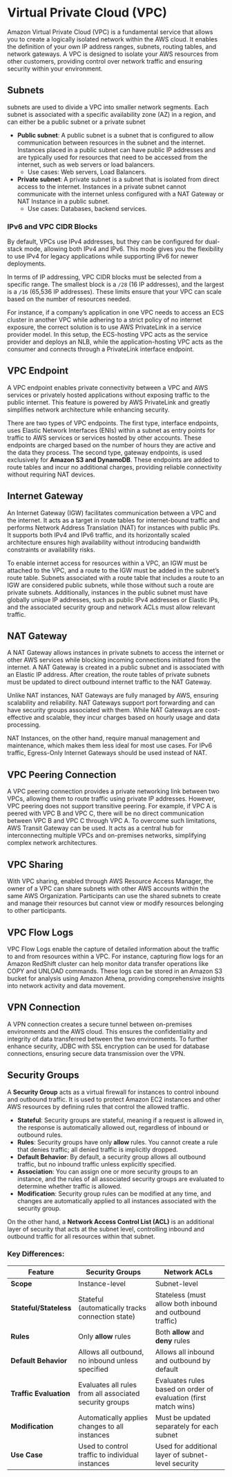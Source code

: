 #  Virtual Private Cloud (VPC)
Amazon Virtual Private Cloud (VPC) is a fundamental service that allows you to create a logically isolated network within the AWS cloud. It enables the definition of your own IP address ranges, subnets, routing tables, and network gateways. A VPC is designed to isolate your AWS resources from other customers, providing control over network traffic and ensuring security within your environment.

## Subnets
subnets are used to divide a VPC into smaller network segments. Each subnet is associated with a specific availability zone (AZ) in a region, and can either be a public subnet or a private subnet

- **Public subnet**: A public subnet is a subnet that is configured to allow communication between resources in the subnet and the internet. Instances placed in a public subnet can have public IP addresses and are typically used for resources that need to be accessed from the internet, such as web servers or load balancers.
    - Use cases: Web servers, Load Balancers.
- **Private subnet**: A private subnet is a subnet that is isolated from direct access to the internet. Instances in a private subnet cannot communicate with the internet unless configured with a NAT Gateway or NAT Instance in a public subnet.
    - Use cases: Databases, backend services.

### **IPv6 and VPC CIDR Blocks**
By default, VPCs use IPv4 addresses, but they can be configured for dual-stack mode, allowing both IPv4 and IPv6. This mode gives you the flexibility to use IPv4 for legacy applications while supporting IPv6 for newer deployments. 

In terms of IP addressing, VPC CIDR blocks must be selected from a specific range. The smallest block is a `/28` (16 IP addresses), and the largest is a `/16` (65,536 IP addresses). These limits ensure that your VPC can scale based on the number of resources needed.


For instance, if a company’s application in one VPC needs to access an ECS cluster in another VPC while adhering to a strict policy of no internet exposure, the correct solution is to use AWS PrivateLink in a service provider model. In this setup, the ECS-hosting VPC acts as the service provider and deploys an NLB, while the application-hosting VPC acts as the consumer and connects through a PrivateLink interface endpoint.

## **VPC Endpoint**
A VPC endpoint enables private connectivity between a VPC and AWS services or privately hosted applications without exposing traffic to the public internet. This feature is powered by AWS PrivateLink and greatly simplifies network architecture while enhancing security.

There are two types of VPC endpoints. The first type, interface endpoints, uses Elastic Network Interfaces (ENIs) within a subnet as entry points for traffic to AWS services or services hosted by other accounts. These endpoints are charged based on the number of hours they are active and the data they process. The second type, gateway endpoints, is used exclusively for **Amazon S3 and DynamoDB**. These endpoints are added to route tables and incur no additional charges, providing reliable connectivity without requiring NAT devices.

## **Internet Gateway**
An Internet Gateway (IGW) facilitates communication between a VPC and the internet. It acts as a target in route tables for internet-bound traffic and performs Network Address Translation (NAT) for instances with public IPs. It supports both IPv4 and IPv6 traffic, and its horizontally scaled architecture ensures high availability without introducing bandwidth constraints or availability risks.

To enable internet access for resources within a VPC, an IGW must be attached to the VPC, and a route to the IGW must be added in the subnet’s route table. Subnets associated with a route table that includes a route to an IGW are considered public subnets, while those without such a route are private subnets. Additionally, instances in the public subnet must have globally unique IP addresses, such as public IPv4 addresses or Elastic IPs, and the associated security group and network ACLs must allow relevant traffic.

## **NAT Gateway**
A NAT Gateway allows instances in private subnets to access the internet or other AWS services while blocking incoming connections initiated from the internet. A NAT Gateway is created in a public subnet and is associated with an Elastic IP address. After creation, the route tables of private subnets must be updated to direct outbound internet traffic to the NAT Gateway.

Unlike NAT instances, NAT Gateways are fully managed by AWS, ensuring scalability and reliability. NAT Gateways support port forwarding and can have security groups associated with them. While NAT Gateways are cost-effective and scalable, they incur charges based on hourly usage and data processing.

NAT Instances, on the other hand, require manual management and maintenance, which makes them less ideal for most use cases. For IPv6 traffic, Egress-Only Internet Gateways should be used instead of NAT.

## **VPC Peering Connection**
A VPC peering connection provides a private networking link between two VPCs, allowing them to route traffic using private IP addresses. However, VPC peering does not support transitive peering. For example, if VPC A is peered with VPC B and VPC C, there will be no direct communication between VPC B and VPC C through VPC A. To overcome such limitations, AWS Transit Gateway can be used. It acts as a central hub for interconnecting multiple VPCs and on-premises networks, simplifying complex network architectures.

## **VPC Sharing**
With VPC sharing, enabled through AWS Resource Access Manager, the owner of a VPC can share subnets with other AWS accounts within the same AWS Organization. Participants can use the shared subnets to create and manage their resources but cannot view or modify resources belonging to other participants.

## **VPC Flow Logs**
VPC Flow Logs enable the capture of detailed information about the traffic to and from resources within a VPC. For instance, capturing flow logs for an Amazon RedShift cluster can help monitor data transfer operations like COPY and UNLOAD commands. These logs can be stored in an Amazon S3 bucket for analysis using Amazon Athena, providing comprehensive insights into network activity and data movement.

## **VPN Connection**
A VPN connection creates a secure tunnel between on-premises environments and the AWS cloud. This ensures the confidentiality and integrity of data transferred between the two environments. To further enhance security, JDBC with SSL encryption can be used for database connections, ensuring secure data transmission over the VPN.

## **Security Groups**

A **Security Group** acts as a virtual firewall for instances to control inbound and outbound traffic. It is used to protect Amazon EC2 instances and other AWS resources by defining rules that control the allowed traffic.

- **Stateful**: Security groups are stateful, meaning if a request is allowed in, the response is automatically allowed out, regardless of inbound or outbound rules.
- **Rules**: Security groups have only **allow** rules. You cannot create a rule that denies traffic; all denied traffic is implicitly dropped.
- **Default Behavior**: By default, a security group allows all outbound traffic, but no inbound traffic unless explicitly specified.
- **Association**: You can assign one or more security groups to an instance, and the rules of all associated security groups are evaluated to determine whether traffic is allowed.
- **Modification**: Security group rules can be modified at any time, and changes are automatically applied to all instances associated with the security group.

On the other hand, a **Network Access Control List (ACL)** is an additional layer of security that acts at the subnet level, controlling inbound and outbound traffic for all resources within that subnet.

### **Key Differences:**

| Feature                  | **Security Groups**                                | **Network ACLs**                              |
|--------------------------|----------------------------------------------------|------------------------------------------------|
| **Scope**                | Instance-level                                    | Subnet-level                                  |
| **Stateful/Stateless**   | Stateful (automatically tracks connection state)   | Stateless (must allow both inbound and outbound traffic) |
| **Rules**                | Only **allow** rules                               | Both **allow** and **deny** rules              |
| **Default Behavior**     | Allows all outbound, no inbound unless specified   | Allows all inbound and outbound by default    |
| **Traffic Evaluation**   | Evaluates all rules from all associated security groups | Evaluates rules based on order of evaluation (first match wins) |
| **Modification**         | Automatically applies changes to all instances     | Must be updated separately for each subnet    |
| **Use Case**             | Used to control traffic to individual instances    | Used for additional layer of subnet-level security |
